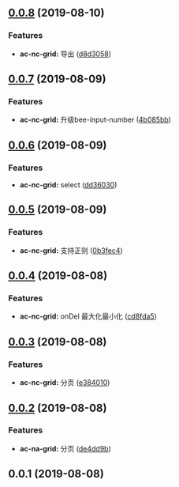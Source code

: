 <a name="0.0.8"></a>
## [0.0.8](https://github.com/tinper-bee/ac-nc-grid/compare/v0.0.7...v0.0.8) (2019-08-10)


### Features

* **ac-nc-grid:** 导出 ([d8d3058](https://github.com/tinper-bee/ac-nc-grid/commit/d8d3058))



<a name="0.0.7"></a>
## [0.0.7](https://github.com/tinper-bee/ac-nc-grid/compare/v0.0.6...v0.0.7) (2019-08-09)


### Features

* **ac-nc-grid:** 升级bee-input-number ([4b085bb](https://github.com/tinper-bee/ac-nc-grid/commit/4b085bb))



<a name="0.0.6"></a>
## [0.0.6](https://github.com/tinper-bee/ac-nc-grid/compare/v0.0.5...v0.0.6) (2019-08-09)


### Features

* **ac-nc-grid:** select ([dd36030](https://github.com/tinper-bee/ac-nc-grid/commit/dd36030))



<a name="0.0.5"></a>
## [0.0.5](https://github.com/tinper-bee/ac-nc-grid/compare/v0.0.4...v0.0.5) (2019-08-09)


### Features

* **ac-nc-grid:** 支持正则 ([0b3fec4](https://github.com/tinper-bee/ac-nc-grid/commit/0b3fec4))



<a name="0.0.4"></a>
## [0.0.4](https://github.com/tinper-bee/ac-nc-grid/compare/v0.0.3...v0.0.4) (2019-08-08)


### Features

* **ac-nc-grid:** onDel 最大化最小化 ([cd8fda5](https://github.com/tinper-bee/ac-nc-grid/commit/cd8fda5))



<a name="0.0.3"></a>
## [0.0.3](https://github.com/tinper-bee/ac-nc-grid/compare/v0.0.2...v0.0.3) (2019-08-08)


### Features

* **ac-nc-grid:** 分页 ([e384010](https://github.com/tinper-bee/ac-nc-grid/commit/e384010))



<a name="0.0.2"></a>
## [0.0.2](https://github.com/tinper-bee/ac-nc-grid/compare/v0.0.1...v0.0.2) (2019-08-08)


### Features

* **ac-na-grid:** 分页 ([de4dd9b](https://github.com/tinper-bee/ac-nc-grid/commit/de4dd9b))



<a name="0.0.1"></a>
## 0.0.1 (2019-08-08)



